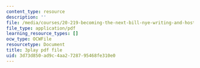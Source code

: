 ```yaml
---
content_type: resource
description: ''
file: /media/courses/20-219-becoming-the-next-bill-nye-writing-and-hosting-the-educational-show-january-iap-2015/3d73d850ad9c4aa2728795468fe310e0_C-xZ_Lm7eNY.pdf
file_type: application/pdf
learning_resource_types: []
ocw_type: OCWFile
resourcetype: Document
title: 3play pdf file
uid: 3d73d850-ad9c-4aa2-7287-95468fe310e0
---
```


